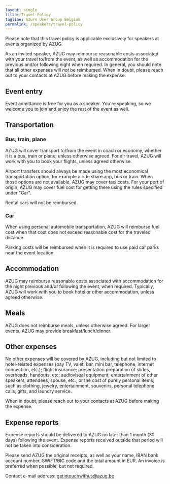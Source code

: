 ```yaml
---
layout: single
title: Travel Policy
tagline: Azure User Group Belgium
permalink: /speakers/travel-policy
---
```


Please note that this travel policy is applicable exclusively for speakers at events organized by AZUG.

As an invited speaker, AZUG may reimburse reasonable costs associated with your travel to/from the event, as well as accommodation for the previous and/or following night when required. In general, you should note that all other expenses will _not_ be reimbursed. When in doubt, please reach out to your contacts at AZUG before making the expense.

## Event entry

Event admittance is free for you as a speaker. You're speaking, so we welcome you to join and enjoy the rest of the event as well.

## Transportation

### Bus, train, plane

AZUG will cover transport to/from the event in coach or economy, whether it is a bus, train or plane, unless otherwise agreed. For air travel, AZUG will work with you to book your flights, unless agreed otherwise.

Airport transfers should always be made using the most economical transportation option, for example a ride share app, bus or train. When those options are not available, AZUG may cover taxi costs. For your port of origin, AZUG may cover fuel cost for getting there using the rules specified under "Car".

Rental cars will not be reimbursed.

### Car

When using personal automobile transportation, AZUG will reimburse fuel cost when that cost does not exceed reasonable cost for the traveled distance.

Parking costs will be reimbursed when it is required to use paid car parks near the event location.

## Accommodation

AZUG may reimburse reasonable costs associated with accommodation for the night previous and/or following the event, when required. Typically, AZUG will work with you to book hotel or other accommodation, unless agreed otherwise.

## Meals

AZUG does not reimburse meals, unless otherwise agreed. For larger events, AZUG may provide breakfast/lunch/dinner.

## Other expenses

No other expenses will be covered by AZUG, including but not limited to hotel-related expenses (pay TV, valet, bar, mini bar, telephone, internet connection, etc.); flight insurance; presentation preparation of slides, overheads, handouts, etc; audiovisual equipment; entertainment of other speakers, attendees, spouse, etc.; or the cost of purely personal items, such as clothing, jewelry, entertainment, souvenirs, personal telephone calls, gifts, and laundry service.

When in doubt, please reach out to your contacts at AZUG before making the expense.

## Expense reports

Expense reports should be delivered to AZUG no later than 1 month (30 days) following the event. Expense reports received outside that period will not be taken into consideration.

Please send AZUG the original receipts, as well as your name, IBAN bank account number, SWIFT/BIC code and the total amount in EUR.
An invoice is preferred when possible, but not required.

Contact e-mail address: [getintouchwithus@azug.be](mailto:getintouchwithus@azug.be?subject=Travel-Reimbursement)
